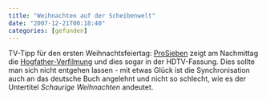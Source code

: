 ```yaml
---
title: "Weihnachten auf der Scheibenwelt"
date: "2007-12-21T00:18:40"
categories: [gefunden]
---
```


TV-Tipp für den ersten Weihnachtsfeiertag: [ProSieben](http://www.prosieben.de/spielfilm_serie/spielfilme/filme/46658/) zeigt am Nachmittag die [Hogfather-Verfilmung](/2007/07/13/terry-pratchetts-hogfather/) und dies sogar in der HDTV-Fassung. Dies sollte man sich nicht entgehen lassen - mit etwas Glück ist die Synchronisation auch an das deutsche Buch angelehnt und nicht so schlecht, wie es der Untertitel *Schaurige Weihnachten* andeutet.
